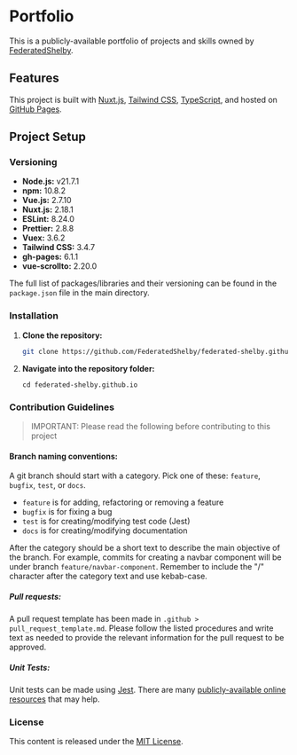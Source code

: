 # Portfolio

This is a publicly-available portfolio of projects and skills owned by [FederatedShelby](https://github.com/FederatedShelby).

## Features

This project is built with [Nuxt.js](https://nuxt.com/), [Tailwind CSS](https://tailwindcss.com/), [TypeScript](https://www.typescriptlang.org/), and hosted on [GitHub Pages](https://pages.github.com/).

## Project Setup

### Versioning

- **Node.js:** v21.7.1
- **npm:** 10.8.2
- **Vue.js:** 2.7.10
- **Nuxt.js:** 2.18.1
- **ESLint:** 8.24.0
- **Prettier:** 2.8.8
- **Vuex:** 3.6.2
- **Tailwind CSS:** 3.4.7
- **gh-pages:** 6.1.1
- **vue-scrollto:** 2.20.0

The full list of packages/libraries and their versioning can be found in the `package.json` file in the main directory.

### Installation

1. **Clone the repository:**

   ```bash
   git clone https://github.com/FederatedShelby/federated-shelby.github.io.git
   ```

2. **Navigate into the repository folder:**
   ```
   cd federated-shelby.github.io
   ```

### Contribution Guidelines

> IMPORTANT: Please read the following before contributing to this project

#### Branch naming conventions:

A git branch should start with a category.
Pick one of these: `feature`, `bugfix`, `test`, or `docs`.

- `feature` is for adding, refactoring or removing a feature
- `bugfix` is for fixing a bug
- `test` is for creating/modifying test code (Jest)
- `docs` is for creating/modifying documentation

After the category should be a short text to describe the main objective of the branch. For example, commits for creating a navbar component will be under branch `feature/navbar-component`.
Remember to include the "/" character after the category text and use kebab-case.

##### Pull requests:

A pull request template has been made in `.github > pull_request_template.md`. Please follow the listed procedures and write text as needed to provide the relevant information for the pull request to be approved.

##### Unit Tests:

Unit tests can be made using [Jest](https://jestjs.io/).
There are many [publicly-available online resources](https://github.com/mawrkus/js-unit-testing-guide) that may help.

### License

This content is released under the [MIT License](http://opensource.org/licenses/MIT).
